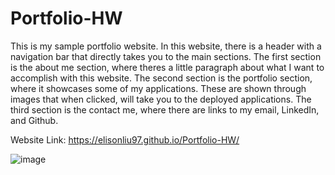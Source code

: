 # Portfolio-HW

This is my sample portfolio website. In this website, there is a header with a navigation bar that directly takes you to the main sections. The first section is the about me section, where theres a little paragraph about what I want to accomplish with this website. The second section is the portfolio section, where it showcases some of my applications. These are shown through images that when clicked, will take you to the deployed applications. The third section is the contact me, where there are links to my email, LinkedIn, and Github.

Website Link: https://elisonliu97.github.io/Portfolio-HW/

![image](https://user-images.githubusercontent.com/28275237/118587550-d3a2a480-b76a-11eb-9166-7f0bfff482cc.png)
